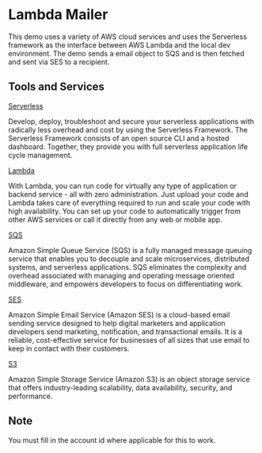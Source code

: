# Lambda Mailer

This demo uses a variety of AWS cloud services and uses the Serverless framework as the interface between AWS Lambda and the local dev environment. The demo sends a email object to SQS and is then fetched and sent via SES to a recipient.

## Tools and Services
[Serverless](https://www.serverless.com/)

Develop, deploy, troubleshoot and secure your serverless applications with radically less overhead and cost by using the Serverless Framework. The Serverless Framework consists of an open source CLI and a hosted dashboard. Together, they provide you with full serverless application life cycle management.

[Lambda](https://aws.amazon.com/lambda/)

With Lambda, you can run code for virtually any type of application or backend service - all with zero administration. Just upload your code and Lambda takes care of everything required to run and scale your code with high availability. You can set up your code to automatically trigger from other AWS services or call it directly from any web or mobile app.

[SQS](https://aws.amazon.com/sqs/)

Amazon Simple Queue Service (SQS) is a fully managed message queuing service that enables you to decouple and scale microservices, distributed systems, and serverless applications. SQS eliminates the complexity and overhead associated with managing and operating message oriented middleware, and empowers developers to focus on differentiating work.

[SES](https://aws.amazon.com/ses/)

Amazon Simple Email Service (Amazon SES) is a cloud-based email sending service designed to help digital marketers and application developers send marketing, notification, and transactional emails. It is a reliable, cost-effective service for businesses of all sizes that use email to keep in contact with their customers.

[S3](https://aws.amazon.com/s3/)

Amazon Simple Storage Service (Amazon S3) is an object storage service that offers industry-leading scalability, data availability, security, and performance. 

## Note
You must fill in the account id where applicable for this to work. 